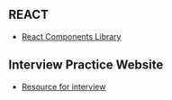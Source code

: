 ## REACT
* [React Components Library](https://blog.anishde.dev/5-amazing-react-component-libraries-to-consider-for-your-next-project)

## Interview Practice Website
* [Resource for interview](http://slides.com/bgando/intro-to-ds-1#/4/5)
